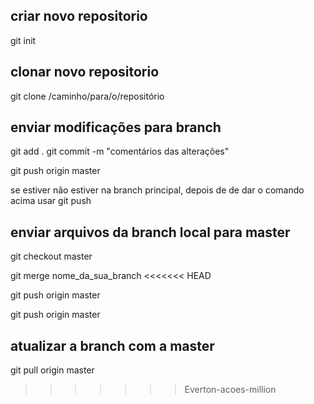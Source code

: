 ## criar novo repositorio 

git init

## clonar novo repositorio

git clone /caminho/para/o/repositório

## enviar modificações para branch

git add .
git commit -m "comentários das alterações"

git push origin master

se estiver não estiver na branch principal, depois de de dar o comando acima usar 
git push 

## enviar arquivos da branch local para master

git checkout master

git merge nome_da_sua_branch
<<<<<<< HEAD

git push origin master

git push origin master

## atualizar a branch com a master

git pull origin master
>>>>>>> Everton-acoes-million
